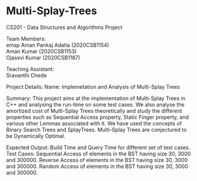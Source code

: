 # Multi-Splay-Trees
CS201 - Data Structures and Algorithms Project

Team Members:\
emsp Aman Pankaj Adatia (2020CSB1154)\
    Aman Kumar (2020CSB1153)\
    Ojassvi Kumar (2020CSB1187)

Teaching Assistant:\
    Sravanthi Chede

Project Details:
Name:
Implemetation and Analysis of Multi-Splay Trees

Summary:
This project aims at the implementation of Multi-Splay Trees in C++ and analysing the run-time on some test cases. We also analyse the amortized cost of Multi-Splay Trees theoretically and study the different properties such as Sequential Access property, Static Finger property, and various other Lemmas associated with it. We have used the concepts of Binary Search Trees and SplayTrees. Multi-Splay Trees are conjectured to be Dynamically Optimal.

Expected Output:
Build Time and Query Time for different set of test cases. 
Test Cases:
Sequential Access of elements in the BST having size 30, 3000 and 300000. 
Reverse Access of elements in the BST having size 30, 3000 and 300000.
Random Access of elements in the BST having size 30, 3000 and 300000.
